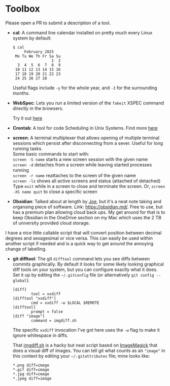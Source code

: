 # Toolbox

Please open a PR to submit a description of a tool.

<!--
Format your entry in the following way:

- **Tool name**: short description.

  Find more [here](https://url).
-->

- **cal**: A command line calendar installed on pretty much every Linux system by default:
  ```
  $ cal
       February 2025
   Mo Tu We Th Fr Sa Su
                   1  2
    3  4  5  6  7  8  9
   10 11 12 13 14 15 16
   17 18 19 20 21 22 23
   24 25 26 27 28
  ```
  Useful flags include `-y` for the whole year, and `-3` for the surrounding months.

- **WebSpec**: Lets you run a limited version of the `fakeit` XSPEC command
  directly in the browsers.

   Try it out [here](https://heasarc.gsfc.nasa.gov/webspec/webspec.html)

- **Crontab**: A tool for code Scheduling in Unix Systems.
  Find more [here](crontab.md)


- **screen**: A terminal multiplexer that allows opening of multiple terminal sessions which persist after disconnecting from a sever. Useful for long running tasks.\
  Some basic commands to start with:\
`screen -S name` starts a new screen session with the given name\
`screen -d` detaches from a screen while leaving started processes running\
`screen -r name` reattaches to the screen of the given name\
`screen -ls` shows all active screens and status (attached of detached)\
Type `exit` while in a screen to close and terminate the screen. Or, `screen -XS name quit` to close a specific screen

  
- **Obsidian**: Talked about at length by [Joe](https://github.com/HallJoseph), but it's a neat note taking and organsing piece of software. Link: https://obsidian.md/. Free to use, but has a premium plan allowing cloud back ups. My get around for that is to keep Obsidian in the OneDrive section on my Mac which uses the 2 TB of university provided cloud storage.

I have a nice little callable script that will convert position between decimal degrees and sexagesimal or vice versa. This can easily be used within another script if needed and is a quick way to get around the annoying change of labelling.


- **git difftool**: The git `difftool` command lets you see diffs between commits graphically.
By default it looks for some likely looking graphical diff tools on
your system, but you can configure exactly what it does.
Set it up by editing the `~/.gitconfig` file
(or alternatively `git config --global`):
  ```
  [diff]
          tool = xxdiff
  [difftool "xxdiff"]
          cmd = xxdiff -w $LOCAL $REMOTE
  [difftool]
          prompt = false
  [diff "image"]
          command = imgdiff.sh
  ```
  The specific `xxdiff` invocation I've got here uses the `-w` flag
  to make it ignore whitespace in diffs.

  That [imgdiff.sh](imgdiff.sh) is a hacky but neat script based on
  [ImageMagick](https://imagemagick.org/)
  that does a visual diff of images.
  You can tell git what counts as an `"image"` in this context
  by editing your `~/.gitattributes` file; mine looks like:
  ```
  *.png diff=image
  *.gif diff=image
  *.jpg diff=image
  *.jpeg diff=image
  ```

